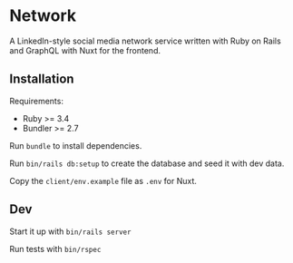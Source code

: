 # Network

A LinkedIn-style social media network service written with Ruby on Rails and GraphQL with Nuxt for the frontend.

## Installation

Requirements:

- Ruby >= 3.4
- Bundler >= 2.7

Run `bundle` to install dependencies.

Run `bin/rails db:setup` to create the database and seed it with dev data.

Copy the `client/env.example` file as `.env` for Nuxt.

## Dev

Start it up with `bin/rails server`

Run tests with `bin/rspec`
